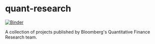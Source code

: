 # quant-research
[![Binder](https://mybinder.org/badge_logo.svg)](https://mybinder.org/v2/gh/bloomberg/quant-research/master?urlpath=voila%2Frender%2FIndex.ipynb)

A collection of projects published by Bloomberg's Quantitative Finance Research team.
